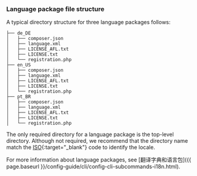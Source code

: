 ### Language package file structure
A typical directory structure for three language packages follows:

~~~
├── de_DE
│   ├── composer.json
│   ├── language.xml
│   ├── LICENSE_AFL.txt
│   ├── LICENSE.txt
│   └── registration.php
├── en_US
│   ├── composer.json
│   ├── language.xml
│   ├── LICENSE_AFL.txt
│   ├── LICENSE.txt
│   └── registration.php
├── pt_BR
│   ├── composer.json
│   ├── language.xml
│   ├── LICENSE_AFL.txt
│   ├── LICENSE.txt
│   └── registration.php
~~~

The only required directory for a language package is the top-level directory. Although not required, we recommend that the directory name match the [ISO](http://www.iso.org/iso/home/standards/language_codes.htm){:target="_blank"} code to identify the locale.

For more information about language packages, see [翻译字典和语言包]({{ page.baseurl }}/config-guide/cli/config-cli-subcommands-i18n.html).
